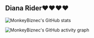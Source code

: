 ## Diana Rider❤❤❤❤

![MonkeyBiznec's GitHub stats](https://github-readme-stats.vercel.app/api?username=MonkeyBiznec&show_icons=true&theme=radical)

![MonkeyBiznec's GitHub activity graph](https://github-readme-activity-graph.vercel.app/graph?username=MonkeyBiznec&theme=react-dark&hide_border=true)

